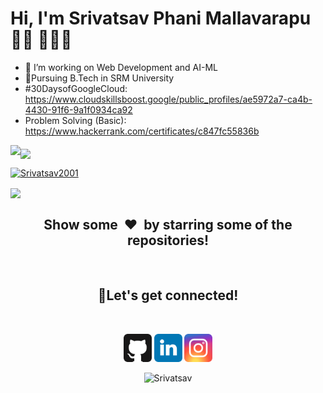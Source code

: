 # Hi, I'm Srivatsav Phani Mallavarapu 👋🏾 👩🏾‍💻
- 👀 I’m working on Web Development and AI-ML
- 🌱Pursuing B.Tech in SRM University
- #30DaysofGoogleCloud: https://www.cloudskillsboost.google/public_profiles/ae5972a7-ca4b-4430-91f6-9a1f0934ca92
- Problem Solving (Basic): https://www.hackerrank.com/certificates/c847fc55836b

<img src='https://github-readme-stats.vercel.app/api?username=Srivatsav2001&show_icons=true&theme=tokyonight&count_private=true&line_height=40'  align="left" />
<img src='https://github-readme-stats.vercel.app/api/top-langs/?username=Srivatsav2001&theme=tokyonight&hide_langs_below=4' align="middle" />
<p align="left"><a href="https://github.com/ryo-ma/github-profile-trophy"><img src="https://github-profile-trophy.vercel.app/?username=Srivatsav2001" alt="Srivatsav2001" /></a> </p>
<p><img align="center" src="https://github-readme-streak-stats.herokuapp.com/?user=Srivatsav2001&%22%20alt=%22skjha1" /></p>
<h2 align="center">Show some &nbsp;❤️&nbsp; by starring some of the repositories!</h2><br>
<h2 align=center> 🤝Let's get connected!</h2> <br>
<p align = 'center'>
<a href = https://github.com/Srivatsav2001 target='blank'> <img src=https://github.com/edent/SuperTinyIcons/blob/master/images/svg/github.svg height='45' weight='45'/></a>
<a href = https://www.linkedin.com/in/srivatsav-phani-mallavarapu-650204197/ target='blank'> <img src=https://github.com/edent/SuperTinyIcons/blob/master/images/svg/linkedin.svg height='45' weight='45'/></a> 
<a href = https://www.instagram.com/srivatsav_2609 target='blank'> <img src=https://github.com/edent/SuperTinyIcons/blob/master/images/svg/instagram.svg height='45' weight='45'/></a>
</a>
<p align="center"> <img src="https://komarev.com/ghpvc/?username=Srivatsav2001" alt="Srivatsav" /> </p>









<!---
Srivatsav2001/Srivatsav2001 is a ✨ special ✨ repository because its `README.md` (this file) appears on your GitHub profile.
You can click the Preview link to take a look at your changes.
--->
